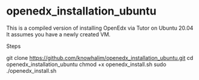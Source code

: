 # openedx_installation_ubuntu
This is a compiled version of installing OpenEdx via Tutor on Ubuntu 20.04
It assumes you have a newly created VM.

Steps

git clone https://github.com/knowhalim/openedx_installation_ubuntu.git
cd openedx_installation_ubuntu
chmod +x openedx_install.sh
sudo ./openedx_install.sh
